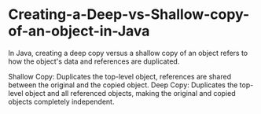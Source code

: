# Creating-a-Deep-vs-Shallow-copy-of-an-object-in-Java

In Java, creating a deep copy versus a shallow copy of an object refers to how the object's data and references are duplicated.

Shallow Copy: Duplicates the top-level object, references are shared between the original and the copied object.
Deep Copy: Duplicates the top-level object and all referenced objects, making the original and copied objects completely independent.
